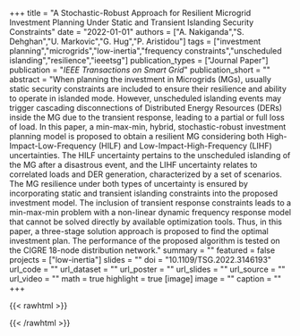 +++
title = "A Stochastic-Robust Approach for Resilient Microgrid Investment Planning Under Static and Transient Islanding Security Constraints"
date = "2022-01-01"
authors = ["A. Nakiganda","S. Dehghan","U. Markovic","G. Hug","P. Aristidou"]
tags = ["investment planning","microgrids","low-inertia","frequency constraints","unscheduled islanding","resilience","ieeetsg"]
publication_types = ["Journal Paper"]
publication = "_IEEE Transactions on Smart Grid_"
publication_short = ""
abstract = "When planning the investment in Microgrids (MGs), usually static security constraints are included to ensure their resilience and ability to operate in islanded mode. However, unscheduled islanding events may trigger cascading disconnections of Distributed Energy Resources (DERs) inside the MG due to the transient response, leading to a partial or full loss of load. In this paper, a min-max-min, hybrid, stochastic-robust investment planning model is proposed to obtain a resilient MG considering both High-Impact-Low-Frequency (HILF) and Low-Impact-High-Frequency (LIHF) uncertainties. The HILF uncertainty pertains to the unscheduled islanding of the MG after a disastrous event, and the LIHF uncertainty relates to correlated loads and DER generation, characterized by a set of scenarios. The MG resilience under both types of uncertainty is ensured by incorporating static and transient islanding constraints into the proposed investment model. The inclusion of transient response constraints leads to a min-max-min problem with a non-linear dynamic frequency response model that cannot be solved directly by available optimization tools. Thus, in this paper, a three-stage solution approach is proposed to find the optimal investment plan. The performance of the proposed algorithm is tested on the CIGRE 18-node distribution network."
summary = ""
featured = false
projects = ["low-inertia"]
slides = ""
doi = "10.1109/TSG.2022.3146193"
url_code = ""
url_dataset = ""
url_poster = ""
url_slides = ""
url_source = ""
url_video = ""
math = true
highlight = true
[image]
image = ""
caption = ""
+++

{{< rawhtml >}}
<div data-badge-details="right" data-badge-type="medium-donut" data-doi="10.1109/TSG.2022.3146193" data-hide-no-mentions="true" class="altmetric-embed"></div>
{{< /rawhtml >}}
